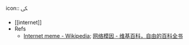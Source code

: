 icon:: ﲃ

- [[internet]]
- Refs
  - [Internet meme - Wikipedia](https://en.wikipedia.org/wiki/Internet_meme); [网络模因 - 维基百科，自由的百科全书](https://zh.wikipedia.org/wiki/%E7%B6%B2%E8%B7%AF%E8%BF%B7%E5%9B%A0)